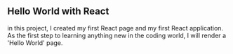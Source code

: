 ## Hello World with React
in this project, I created my first React page and my first React application. As the first step to learning anything new in the coding world, I will render a 'Hello World' page.
